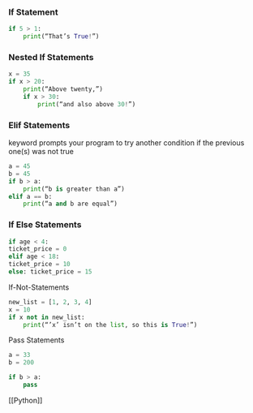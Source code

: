 ### If Statement
```Python
if 5 > 1:  
	print(“That’s True!”)
```

### Nested If Statements
```Python
x = 35  
if x > 20:  
	print(“Above twenty,”)  
	if x > 30:  
		print(“and also above 30!”)
```

### Elif Statements
keyword prompts your program to try another condition if the previous one(s)  was not true
```Python
a = 45  
b = 45  
if b > a:  
	print(“b is greater than a”)  
elif a == b:  
	print(“a and b are equal”)
```

### If Else Statements
```Python
if age < 4:  
ticket_price = 0  
elif age < 18:  
ticket_price = 10  
else: ticket_price = 15
```

If-Not-Statements
```Python
new_list = [1, 2, 3, 4]  
x = 10  
if x not in new_list:  
	print(“’x’ isn’t on the list, so this is True!”)
```

Pass Statements
```Python
a = 33  
b = 200  

if b > a:  
	pass
```

[[Python]]